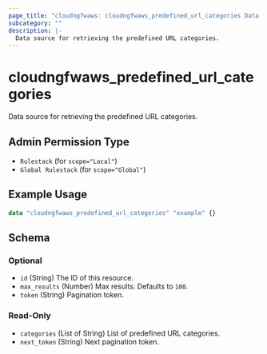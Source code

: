 ```yaml
---
page_title: "cloudngfwaws: cloudngfwaws_predefined_url_categories Data Source"
subcategory: ""
description: |-
  Data source for retrieving the predefined URL categories.
---
```


# cloudngfwaws_predefined_url_categories

Data source for retrieving the predefined URL categories.


## Admin Permission Type

* `Rulestack` (for `scope="Local"`)
* `Global Rulestack` (for `scope="Global"`)


## Example Usage

```terraform
data "cloudngfwaws_predefined_url_categories" "example" {}
```


<!-- schema generated by tfplugindocs -->
## Schema

### Optional

- `id` (String) The ID of this resource.
- `max_results` (Number) Max results. Defaults to `100`.
- `token` (String) Pagination token.

### Read-Only

- `categories` (List of String) List of predefined URL categories.
- `next_token` (String) Next pagination token.
